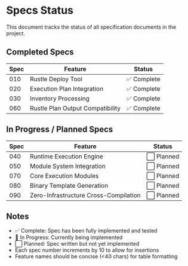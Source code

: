 # Specs Status

This document tracks the status of all specification documents in the project.

## Completed Specs

| Spec | Feature | Status |
|------|---------|--------|
| 010 | Rustle Deploy Tool | ✅ Complete |
| 020 | Execution Plan Integration | ✅ Complete |
| 030 | Inventory Processing | ✅ Complete |
| 060 | Rustle Plan Output Compatibility | ✅ Complete |

## In Progress / Planned Specs

| Spec | Feature | Status |
|------|---------|--------|
| 040 | Runtime Execution Engine | ⬜ Planned |
| 050 | Module System Integration | ⬜ Planned |
| 070 | Core Execution Modules | ⬜ Planned |
| 080 | Binary Template Generation | ⬜ Planned |
| 090 | Zero-Infrastructure Cross-Compilation | ⬜ Planned |

## Notes

- ✅ Complete: Spec has been fully implemented and tested
- 🔄 In Progress: Currently being implemented
- ⬜ Planned: Spec written but not yet implemented
- Each spec number increments by 10 to allow for insertions
- Feature names should be concise (<40 chars) for table formatting